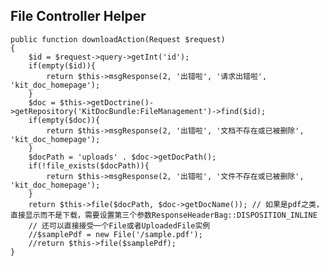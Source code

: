 ## File Controller Helper

	public function downloadAction(Request $request)
    {
        $id = $request->query->getInt('id');
        if(empty($id)){
            return $this->msgResponse(2, '出错啦', '请求出错啦', 'kit_doc_homepage');
        }
        $doc = $this->getDoctrine()->getRepository('KitDocBundle:FileManagement')->find($id);
        if(empty($doc)){
            return $this->msgResponse(2, '出错啦', '文档不存在或已被删除', 'kit_doc_homepage');
        }
        $docPath = 'uploads' . $doc->getDocPath();
        if(!file_exists($docPath)){
            return $this->msgResponse(2, '出错啦', '文件不存在或已被删除', 'kit_doc_homepage');
        }
        return $this->file($docPath, $doc->getDocName()); // 如果是pdf之类，直接显示而不是下载，需要设置第三个参数ResponseHeaderBag::DISPOSITION_INLINE
		// 还可以直接接受一个File或者UploadedFile实例
		//$samplePdf = new File('/sample.pdf');
		//return $this->file($samplePdf);
    }
